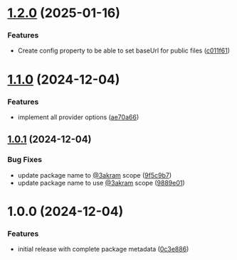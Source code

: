 # [1.2.0](https://github.com/3akram/strapi-provider-upload-google-cloud-storage/compare/v1.1.0...v1.2.0) (2025-01-16)


### Features

* Create config property to be able to set baseUrl for public files ([c011f61](https://github.com/3akram/strapi-provider-upload-google-cloud-storage/commit/c011f616ad8d8815573bd63875e57964f893dc0e))

# [1.1.0](https://github.com/3akram/strapi-provider-upload-google-cloud-storage/compare/v1.0.1...v1.1.0) (2024-12-04)


### Features

* implement all provider options ([ae70a66](https://github.com/3akram/strapi-provider-upload-google-cloud-storage/commit/ae70a660237f887495cfc0f9791a278a2dd75218))

## [1.0.1](https://github.com/3akram/strapi-provider-upload-google-cloud-storage/compare/v1.0.0...v1.0.1) (2024-12-04)


### Bug Fixes

* update package name to [@3akram](https://github.com/3akram) scope ([9f5c9b7](https://github.com/3akram/strapi-provider-upload-google-cloud-storage/commit/9f5c9b745219e3916e9865a36a15adcd2e2a0971))
* update package name to use [@3akram](https://github.com/3akram) scope ([9889e01](https://github.com/3akram/strapi-provider-upload-google-cloud-storage/commit/9889e01d964302df9227862722777f130417421d))

# 1.0.0 (2024-12-04)


### Features

* initial release with complete package metadata ([0c3e886](https://github.com/3akram/strapi-provider-upload-google-cloud-storage/commit/0c3e8868bc87c5843c8327c3bccd7c68979318af))
